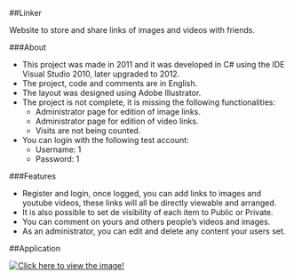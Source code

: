 ##Linker

Website to store and share links of images and videos with friends.

###About

- This project was made in 2011 and it was developed in C# using the IDE Visual Studio 2010, later upgraded to 2012.
- The project, code and comments are in English.
- The layout was designed using Adobe Illustrator.
- The project is not complete, it is missing the following functionalities:
  - Administrator page for edition of image links.
  - Administrator page for edition of video links.
  - Visits are not being counted.
- You can login with the following test account:
  - Username: 1
  - Password: 1

###Features

- Register and login, once logged, you can add links to images and youtube videos, these links will all be directly viewable and arranged.
- It is also possible to set de visibility of each item to Public or Private.
- You can comment on yours and others people’s videos and images.
- As an administrator, you can edit and delete any content your users set.

##Application

[![Click here to view the image!](http://s28.postimg.org/pdtqzwpa5/Image_3.png)](http://s28.postimg.org/pdtqzwpa5/Image_3.png)